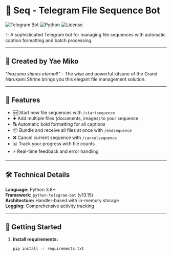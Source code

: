 # 📂 Seq - Telegram File Sequence Bot

![Telegram Bot](https://img.shields.io/badge/Telegram-Bot-blue.svg)
![Python](https://img.shields.io/badge/Python-3.8+-yellow.svg)
![License](https://img.shields.io/badge/License-MIT-green.svg)

✨ A sophisticated Telegram bot for managing file sequences with automatic caption formatting and batch processing.

---

## 🎩 Created by Yae Miko

*"Inazuma shines eternal!"* - The wise and powerful kitsune of the Grand Narukami Shrine brings you this elegant file management solution.

---

## 🌟 Features

- 🆕 Start new file sequences with `/startsequence`
- ➕ Add multiple files (documents, images) to your sequence
- 🔠 Automatic bold formatting for all captions
- 📦 Bundle and receive all files at once with `/endsequence`
- ❌ Cancel current sequence with `/cancelsequence`
- 📊 Track your progress with file counts
- ⚡ Real-time feedback and error handling

---

## 🛠️ Technical Details

**Language:** Python 3.8+  
**Framework:** `python-telegram-bot` (v13.15)  
**Architecture:** Handler-based with in-memory storage  
**Logging:** Comprehensive activity tracking  

---

## 🚀 Getting Started

1. **Install requirements:**
   ```bash
   pip install -r requirements.txt
